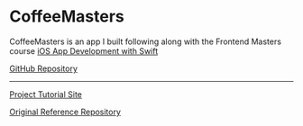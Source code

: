 # CoffeeMasters

CoffeeMasters is an app I built following along with the Frontend Masters course [iOS App Development with Swift](https://frontendmasters.com/courses/swift-ios/)

[GitHub Repository](https://github.com/jwpettit/coffeemasters-ios)

---

[Project Tutorial Site](https://firtman.github.io/intro-swift/)

[Original Reference Repository](https://github.com/firtman/coffeemasters-ios)
